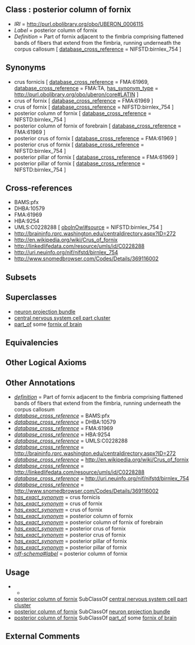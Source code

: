 
## Class : posterior column of fornix

 * *IRI* = http://purl.obolibrary.org/obo/UBERON_0006115
 * *Label* = posterior column of fornix
 * *Definition* = Part of fornix adjacent to the fimbria comprising flattened bands of fibers that extend from the fimbria, running underneath the corpus callosum [ [database_cross_reference](../../ef/oboInOwl#hasDbXref.md) = NIFSTD:birnlex_754 ]

## Synonyms

 * crus fornicis [ [database_cross_reference](../../ef/oboInOwl#hasDbXref.md) = FMA:61969, [database_cross_reference](../../ef/oboInOwl#hasDbXref.md) = FMA:TA, [has_synonym_type](../../pe/oboInOwl#hasSynonymType.md) = http://purl.obolibrary.org/obo/uberon/core#LATIN ]
 * crus of fornix [ [database_cross_reference](../../ef/oboInOwl#hasDbXref.md) = FMA:61969 ]
 * crus of fornix [ [database_cross_reference](../../ef/oboInOwl#hasDbXref.md) = NIFSTD:birnlex_754 ]
 * posterior column of fornix [ [database_cross_reference](../../ef/oboInOwl#hasDbXref.md) = NIFSTD:birnlex_754 ]
 * posterior column of fornix of forebrain [ [database_cross_reference](../../ef/oboInOwl#hasDbXref.md) = FMA:61969 ]
 * posterior crus of fornix [ [database_cross_reference](../../ef/oboInOwl#hasDbXref.md) = FMA:61969 ]
 * posterior crus of fornix [ [database_cross_reference](../../ef/oboInOwl#hasDbXref.md) = NIFSTD:birnlex_754 ]
 * posterior pillar of fornix [ [database_cross_reference](../../ef/oboInOwl#hasDbXref.md) = FMA:61969 ]
 * posterior pillar of fornix [ [database_cross_reference](../../ef/oboInOwl#hasDbXref.md) = NIFSTD:birnlex_754 ]

## Cross-references

 * BAMS:pfx
 * DHBA:10579
 * FMA:61969
 * HBA:9254
 * UMLS:C0228288 [ [oboInOwl#source](../../ce/oboInOwl#source.md) = NIFSTD:birnlex_754 ]
 * http://braininfo.rprc.washington.edu/centraldirectory.aspx?ID=272
 * http://en.wikipedia.org/wiki/Crus_of_fornix
 * http://linkedlifedata.com/resource/umls/id/C0228288
 * http://uri.neuinfo.org/nif/nifstd/birnlex_754
 * http://www.snomedbrowser.com/Codes/Details/369116002

## Subsets


## Superclasses

 * [neuron projection bundle](../../UBERON/22/UBERON_0000122.md)
 * [central nervous system cell part cluster](../../UBERON/15/UBERON_0011215.md)
 * [part_of](../../BFO/50/BFO_0000050.md) some [fornix of brain](../../UBERON/52/UBERON_0000052.md)

## Equivalencies


## Other Logical Axioms


## Other Annotations

 * *[definition](../../IAO/15/IAO_0000115.md)* = Part of fornix adjacent to the fimbria comprising flattened bands of fibers that extend from the fimbria, running underneath the corpus callosum
 * *[database_cross_reference](../../ef/oboInOwl#hasDbXref.md)* = BAMS:pfx
 * *[database_cross_reference](../../ef/oboInOwl#hasDbXref.md)* = DHBA:10579
 * *[database_cross_reference](../../ef/oboInOwl#hasDbXref.md)* = FMA:61969
 * *[database_cross_reference](../../ef/oboInOwl#hasDbXref.md)* = HBA:9254
 * *[database_cross_reference](../../ef/oboInOwl#hasDbXref.md)* = UMLS:C0228288
 * *[database_cross_reference](../../ef/oboInOwl#hasDbXref.md)* = http://braininfo.rprc.washington.edu/centraldirectory.aspx?ID=272
 * *[database_cross_reference](../../ef/oboInOwl#hasDbXref.md)* = http://en.wikipedia.org/wiki/Crus_of_fornix
 * *[database_cross_reference](../../ef/oboInOwl#hasDbXref.md)* = http://linkedlifedata.com/resource/umls/id/C0228288
 * *[database_cross_reference](../../ef/oboInOwl#hasDbXref.md)* = http://uri.neuinfo.org/nif/nifstd/birnlex_754
 * *[database_cross_reference](../../ef/oboInOwl#hasDbXref.md)* = http://www.snomedbrowser.com/Codes/Details/369116002
 * *[has_exact_synonym](../../ym/oboInOwl#hasExactSynonym.md)* = crus fornicis
 * *[has_exact_synonym](../../ym/oboInOwl#hasExactSynonym.md)* = crus of fornix
 * *[has_exact_synonym](../../ym/oboInOwl#hasExactSynonym.md)* = crus of fornix
 * *[has_exact_synonym](../../ym/oboInOwl#hasExactSynonym.md)* = posterior column of fornix
 * *[has_exact_synonym](../../ym/oboInOwl#hasExactSynonym.md)* = posterior column of fornix of forebrain
 * *[has_exact_synonym](../../ym/oboInOwl#hasExactSynonym.md)* = posterior crus of fornix
 * *[has_exact_synonym](../../ym/oboInOwl#hasExactSynonym.md)* = posterior crus of fornix
 * *[has_exact_synonym](../../ym/oboInOwl#hasExactSynonym.md)* = posterior pillar of fornix
 * *[has_exact_synonym](../../ym/oboInOwl#hasExactSynonym.md)* = posterior pillar of fornix
 * *[rdf-schema#label](../../el/rdf-schema#label.md)* = posterior column of fornix

## Usage

 * -
 * [posterior column of fornix](../../UBERON/15/UBERON_0006115.md) SubClassOf [central nervous system cell part cluster](../../UBERON/15/UBERON_0011215.md)
 * [posterior column of fornix](../../UBERON/15/UBERON_0006115.md) SubClassOf [neuron projection bundle](../../UBERON/22/UBERON_0000122.md)
 * [posterior column of fornix](../../UBERON/15/UBERON_0006115.md) SubClassOf [part_of](../../BFO/50/BFO_0000050.md) some [fornix of brain](../../UBERON/52/UBERON_0000052.md)

## External Comments

